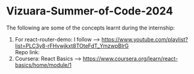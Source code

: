 ﻿# Vizuara-Summer-of-Code-2024

The following are some of the concepts learnt during the internship: 
1. For react-router-demo: I follow  -->  https://www.youtube.com/playlist?list=PLC3y8-rFHvwjkxt8TOteFdT_YmzwpBlrG <br>
    Repo link: 
2. Coursera: React Basics --> https://www.coursera.org/learn/react-basics/home/module/1
